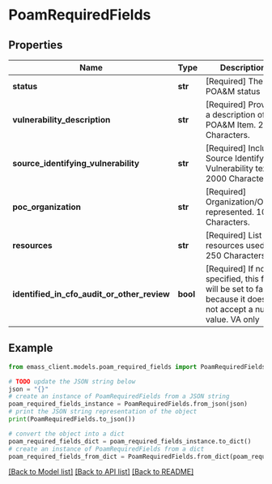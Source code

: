 # PoamRequiredFields


## Properties

Name | Type | Description | Notes
------------ | ------------- | ------------- | -------------
**status** | **str** | [Required] The POA&amp;M status | [optional] 
**vulnerability_description** | **str** | [Required] Provide a description of the POA&amp;M Item. 2000 Characters. | [optional] 
**source_identifying_vulnerability** | **str** | [Required] Include Source Identifying Vulnerability text. 2000 Characters. | [optional] 
**poc_organization** | **str** | [Required] Organization/Office represented. 100 Characters. | [optional] 
**resources** | **str** | [Required] List of resources used. 250 Characters. | [optional] 
**identified_in_cfo_audit_or_other_review** | **bool** | [Required] If not specified, this field will be set to false because it does not accept a null value. VA only | [optional] 

## Example

```python
from emass_client.models.poam_required_fields import PoamRequiredFields

# TODO update the JSON string below
json = "{}"
# create an instance of PoamRequiredFields from a JSON string
poam_required_fields_instance = PoamRequiredFields.from_json(json)
# print the JSON string representation of the object
print(PoamRequiredFields.to_json())

# convert the object into a dict
poam_required_fields_dict = poam_required_fields_instance.to_dict()
# create an instance of PoamRequiredFields from a dict
poam_required_fields_from_dict = PoamRequiredFields.from_dict(poam_required_fields_dict)
```
[[Back to Model list]](../README.md#documentation-for-models) [[Back to API list]](../README.md#documentation-for-api-endpoints) [[Back to README]](../README.md)


